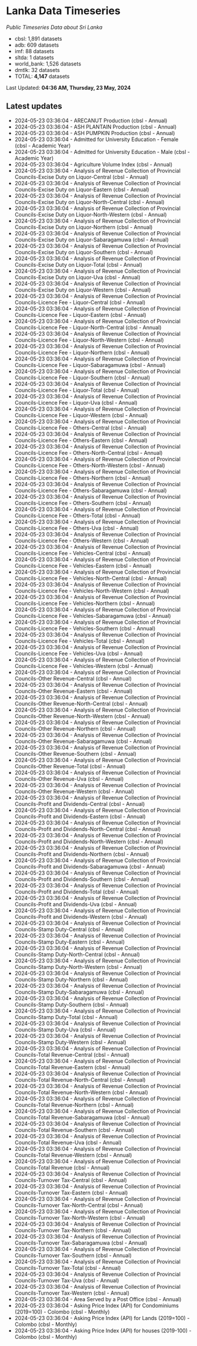 # Lanka Data Timeseries
*Public Timeseries Data about Sri Lanka*

* cbsl: 1,891 datasets
* adb: 609 datasets
* imf: 88 datasets
* sltda: 1 datasets
* world_bank: 1,526 datasets
* dmtlk: 32 datasets
* TOTAL: **4,147** datasets

Last Updated: **04:36 AM, Thursday, 23 May, 2024**

## Latest updates

* 2024-05-23 03:36:04 - ARECANUT Production (cbsl - Annual)
* 2024-05-23 03:36:04 - ASH PLANTAIN Production (cbsl - Annual)
* 2024-05-23 03:36:04 - ASH PUMPKIN Production (cbsl - Annual)
* 2024-05-23 03:36:04 - Admitted for University Education - Female (cbsl - Academic Year)
* 2024-05-23 03:36:04 - Admitted for University Education - Male (cbsl - Academic Year)
* 2024-05-23 03:36:04 - Agriculture Volume Index (cbsl - Annual)
* 2024-05-23 03:36:04 - Analysis of Revenue Collection of Provincial Councils-Excise Duty on Liquor-Central (cbsl - Annual)
* 2024-05-23 03:36:04 - Analysis of Revenue Collection of Provincial Councils-Excise Duty on Liquor-Eastern (cbsl - Annual)
* 2024-05-23 03:36:04 - Analysis of Revenue Collection of Provincial Councils-Excise Duty on Liquor-North-Central (cbsl - Annual)
* 2024-05-23 03:36:04 - Analysis of Revenue Collection of Provincial Councils-Excise Duty on Liquor-North-Western (cbsl - Annual)
* 2024-05-23 03:36:04 - Analysis of Revenue Collection of Provincial Councils-Excise Duty on Liquor-Northern (cbsl - Annual)
* 2024-05-23 03:36:04 - Analysis of Revenue Collection of Provincial Councils-Excise Duty on Liquor-Sabaragamuwa (cbsl - Annual)
* 2024-05-23 03:36:04 - Analysis of Revenue Collection of Provincial Councils-Excise Duty on Liquor-Southern (cbsl - Annual)
* 2024-05-23 03:36:04 - Analysis of Revenue Collection of Provincial Councils-Excise Duty on Liquor-Total (cbsl - Annual)
* 2024-05-23 03:36:04 - Analysis of Revenue Collection of Provincial Councils-Excise Duty on Liquor-Uva (cbsl - Annual)
* 2024-05-23 03:36:04 - Analysis of Revenue Collection of Provincial Councils-Excise Duty on Liquor-Western (cbsl - Annual)
* 2024-05-23 03:36:04 - Analysis of Revenue Collection of Provincial Councils-Licence Fee - Liquor-Central (cbsl - Annual)
* 2024-05-23 03:36:04 - Analysis of Revenue Collection of Provincial Councils-Licence Fee - Liquor-Eastern (cbsl - Annual)
* 2024-05-23 03:36:04 - Analysis of Revenue Collection of Provincial Councils-Licence Fee - Liquor-North-Central (cbsl - Annual)
* 2024-05-23 03:36:04 - Analysis of Revenue Collection of Provincial Councils-Licence Fee - Liquor-North-Western (cbsl - Annual)
* 2024-05-23 03:36:04 - Analysis of Revenue Collection of Provincial Councils-Licence Fee - Liquor-Northern (cbsl - Annual)
* 2024-05-23 03:36:04 - Analysis of Revenue Collection of Provincial Councils-Licence Fee - Liquor-Sabaragamuwa (cbsl - Annual)
* 2024-05-23 03:36:04 - Analysis of Revenue Collection of Provincial Councils-Licence Fee - Liquor-Southern (cbsl - Annual)
* 2024-05-23 03:36:04 - Analysis of Revenue Collection of Provincial Councils-Licence Fee - Liquor-Total (cbsl - Annual)
* 2024-05-23 03:36:04 - Analysis of Revenue Collection of Provincial Councils-Licence Fee - Liquor-Uva (cbsl - Annual)
* 2024-05-23 03:36:04 - Analysis of Revenue Collection of Provincial Councils-Licence Fee - Liquor-Western (cbsl - Annual)
* 2024-05-23 03:36:04 - Analysis of Revenue Collection of Provincial Councils-Licence Fee - Others-Central (cbsl - Annual)
* 2024-05-23 03:36:04 - Analysis of Revenue Collection of Provincial Councils-Licence Fee - Others-Eastern (cbsl - Annual)
* 2024-05-23 03:36:04 - Analysis of Revenue Collection of Provincial Councils-Licence Fee - Others-North-Central (cbsl - Annual)
* 2024-05-23 03:36:04 - Analysis of Revenue Collection of Provincial Councils-Licence Fee - Others-North-Western (cbsl - Annual)
* 2024-05-23 03:36:04 - Analysis of Revenue Collection of Provincial Councils-Licence Fee - Others-Northern (cbsl - Annual)
* 2024-05-23 03:36:04 - Analysis of Revenue Collection of Provincial Councils-Licence Fee - Others-Sabaragamuwa (cbsl - Annual)
* 2024-05-23 03:36:04 - Analysis of Revenue Collection of Provincial Councils-Licence Fee - Others-Southern (cbsl - Annual)
* 2024-05-23 03:36:04 - Analysis of Revenue Collection of Provincial Councils-Licence Fee - Others-Total (cbsl - Annual)
* 2024-05-23 03:36:04 - Analysis of Revenue Collection of Provincial Councils-Licence Fee - Others-Uva (cbsl - Annual)
* 2024-05-23 03:36:04 - Analysis of Revenue Collection of Provincial Councils-Licence Fee - Others-Western (cbsl - Annual)
* 2024-05-23 03:36:04 - Analysis of Revenue Collection of Provincial Councils-Licence Fee - Vehicles-Central (cbsl - Annual)
* 2024-05-23 03:36:04 - Analysis of Revenue Collection of Provincial Councils-Licence Fee - Vehicles-Eastern (cbsl - Annual)
* 2024-05-23 03:36:04 - Analysis of Revenue Collection of Provincial Councils-Licence Fee - Vehicles-North-Central (cbsl - Annual)
* 2024-05-23 03:36:04 - Analysis of Revenue Collection of Provincial Councils-Licence Fee - Vehicles-North-Western (cbsl - Annual)
* 2024-05-23 03:36:04 - Analysis of Revenue Collection of Provincial Councils-Licence Fee - Vehicles-Northern (cbsl - Annual)
* 2024-05-23 03:36:04 - Analysis of Revenue Collection of Provincial Councils-Licence Fee - Vehicles-Sabaragamuwa (cbsl - Annual)
* 2024-05-23 03:36:04 - Analysis of Revenue Collection of Provincial Councils-Licence Fee - Vehicles-Southern (cbsl - Annual)
* 2024-05-23 03:36:04 - Analysis of Revenue Collection of Provincial Councils-Licence Fee - Vehicles-Total (cbsl - Annual)
* 2024-05-23 03:36:04 - Analysis of Revenue Collection of Provincial Councils-Licence Fee - Vehicles-Uva (cbsl - Annual)
* 2024-05-23 03:36:04 - Analysis of Revenue Collection of Provincial Councils-Licence Fee - Vehicles-Western (cbsl - Annual)
* 2024-05-23 03:36:04 - Analysis of Revenue Collection of Provincial Councils-Other Revenue-Central (cbsl - Annual)
* 2024-05-23 03:36:04 - Analysis of Revenue Collection of Provincial Councils-Other Revenue-Eastern (cbsl - Annual)
* 2024-05-23 03:36:04 - Analysis of Revenue Collection of Provincial Councils-Other Revenue-North-Central (cbsl - Annual)
* 2024-05-23 03:36:04 - Analysis of Revenue Collection of Provincial Councils-Other Revenue-North-Western (cbsl - Annual)
* 2024-05-23 03:36:04 - Analysis of Revenue Collection of Provincial Councils-Other Revenue-Northern (cbsl - Annual)
* 2024-05-23 03:36:04 - Analysis of Revenue Collection of Provincial Councils-Other Revenue-Sabaragamuwa (cbsl - Annual)
* 2024-05-23 03:36:04 - Analysis of Revenue Collection of Provincial Councils-Other Revenue-Southern (cbsl - Annual)
* 2024-05-23 03:36:04 - Analysis of Revenue Collection of Provincial Councils-Other Revenue-Total (cbsl - Annual)
* 2024-05-23 03:36:04 - Analysis of Revenue Collection of Provincial Councils-Other Revenue-Uva (cbsl - Annual)
* 2024-05-23 03:36:04 - Analysis of Revenue Collection of Provincial Councils-Other Revenue-Western (cbsl - Annual)
* 2024-05-23 03:36:04 - Analysis of Revenue Collection of Provincial Councils-Profit and Dividends-Central (cbsl - Annual)
* 2024-05-23 03:36:04 - Analysis of Revenue Collection of Provincial Councils-Profit and Dividends-Eastern (cbsl - Annual)
* 2024-05-23 03:36:04 - Analysis of Revenue Collection of Provincial Councils-Profit and Dividends-North-Central (cbsl - Annual)
* 2024-05-23 03:36:04 - Analysis of Revenue Collection of Provincial Councils-Profit and Dividends-North-Western (cbsl - Annual)
* 2024-05-23 03:36:04 - Analysis of Revenue Collection of Provincial Councils-Profit and Dividends-Northern (cbsl - Annual)
* 2024-05-23 03:36:04 - Analysis of Revenue Collection of Provincial Councils-Profit and Dividends-Sabaragamuwa (cbsl - Annual)
* 2024-05-23 03:36:04 - Analysis of Revenue Collection of Provincial Councils-Profit and Dividends-Southern (cbsl - Annual)
* 2024-05-23 03:36:04 - Analysis of Revenue Collection of Provincial Councils-Profit and Dividends-Total (cbsl - Annual)
* 2024-05-23 03:36:04 - Analysis of Revenue Collection of Provincial Councils-Profit and Dividends-Uva (cbsl - Annual)
* 2024-05-23 03:36:04 - Analysis of Revenue Collection of Provincial Councils-Profit and Dividends-Western (cbsl - Annual)
* 2024-05-23 03:36:04 - Analysis of Revenue Collection of Provincial Councils-Stamp Duty-Central (cbsl - Annual)
* 2024-05-23 03:36:04 - Analysis of Revenue Collection of Provincial Councils-Stamp Duty-Eastern (cbsl - Annual)
* 2024-05-23 03:36:04 - Analysis of Revenue Collection of Provincial Councils-Stamp Duty-North-Central (cbsl - Annual)
* 2024-05-23 03:36:04 - Analysis of Revenue Collection of Provincial Councils-Stamp Duty-North-Western (cbsl - Annual)
* 2024-05-23 03:36:04 - Analysis of Revenue Collection of Provincial Councils-Stamp Duty-Northern (cbsl - Annual)
* 2024-05-23 03:36:04 - Analysis of Revenue Collection of Provincial Councils-Stamp Duty-Sabaragamuwa (cbsl - Annual)
* 2024-05-23 03:36:04 - Analysis of Revenue Collection of Provincial Councils-Stamp Duty-Southern (cbsl - Annual)
* 2024-05-23 03:36:04 - Analysis of Revenue Collection of Provincial Councils-Stamp Duty-Total (cbsl - Annual)
* 2024-05-23 03:36:04 - Analysis of Revenue Collection of Provincial Councils-Stamp Duty-Uva (cbsl - Annual)
* 2024-05-23 03:36:04 - Analysis of Revenue Collection of Provincial Councils-Stamp Duty-Western (cbsl - Annual)
* 2024-05-23 03:36:04 - Analysis of Revenue Collection of Provincial Councils-Total Revenue-Central (cbsl - Annual)
* 2024-05-23 03:36:04 - Analysis of Revenue Collection of Provincial Councils-Total Revenue-Eastern (cbsl - Annual)
* 2024-05-23 03:36:04 - Analysis of Revenue Collection of Provincial Councils-Total Revenue-North-Central (cbsl - Annual)
* 2024-05-23 03:36:04 - Analysis of Revenue Collection of Provincial Councils-Total Revenue-North-Western (cbsl - Annual)
* 2024-05-23 03:36:04 - Analysis of Revenue Collection of Provincial Councils-Total Revenue-Northern (cbsl - Annual)
* 2024-05-23 03:36:04 - Analysis of Revenue Collection of Provincial Councils-Total Revenue-Sabaragamuwa (cbsl - Annual)
* 2024-05-23 03:36:04 - Analysis of Revenue Collection of Provincial Councils-Total Revenue-Southern (cbsl - Annual)
* 2024-05-23 03:36:04 - Analysis of Revenue Collection of Provincial Councils-Total Revenue-Uva (cbsl - Annual)
* 2024-05-23 03:36:04 - Analysis of Revenue Collection of Provincial Councils-Total Revenue-Western (cbsl - Annual)
* 2024-05-23 03:36:04 - Analysis of Revenue Collection of Provincial Councils-Total Revenue (cbsl - Annual)
* 2024-05-23 03:36:04 - Analysis of Revenue Collection of Provincial Councils-Turnover Tax-Central (cbsl - Annual)
* 2024-05-23 03:36:04 - Analysis of Revenue Collection of Provincial Councils-Turnover Tax-Eastern (cbsl - Annual)
* 2024-05-23 03:36:04 - Analysis of Revenue Collection of Provincial Councils-Turnover Tax-North-Central (cbsl - Annual)
* 2024-05-23 03:36:04 - Analysis of Revenue Collection of Provincial Councils-Turnover Tax-North-Western (cbsl - Annual)
* 2024-05-23 03:36:04 - Analysis of Revenue Collection of Provincial Councils-Turnover Tax-Northern (cbsl - Annual)
* 2024-05-23 03:36:04 - Analysis of Revenue Collection of Provincial Councils-Turnover Tax-Sabaragamuwa (cbsl - Annual)
* 2024-05-23 03:36:04 - Analysis of Revenue Collection of Provincial Councils-Turnover Tax-Southern (cbsl - Annual)
* 2024-05-23 03:36:04 - Analysis of Revenue Collection of Provincial Councils-Turnover Tax-Total (cbsl - Annual)
* 2024-05-23 03:36:04 - Analysis of Revenue Collection of Provincial Councils-Turnover Tax-Uva (cbsl - Annual)
* 2024-05-23 03:36:04 - Analysis of Revenue Collection of Provincial Councils-Turnover Tax-Western (cbsl - Annual)
* 2024-05-23 03:36:04 - Area Served by a Post Office (cbsl - Annual)
* 2024-05-23 03:36:04 - Asking Price Index (API) for Condominiums (2019=100) - Colombo (cbsl - Monthly)
* 2024-05-23 03:36:04 - Asking Price Index (API) for Lands (2019=100) - Colombo (cbsl - Monthly)
* 2024-05-23 03:36:04 - Asking Price Index (API) for houses (2019-100) - Colombo (cbsl - Monthly)